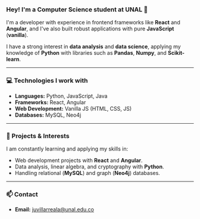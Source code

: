### Hey! I'm a Computer Science student at UNAL 👋

I'm a developer with experience in frontend frameworks like **React** and **Angular**, and I've also built robust applications with pure **JavaScript** (**vanilla**).

I have a strong interest in **data analysis** and **data science**, applying my knowledge of **Python** with libraries such as **Pandas**, **Numpy**, and **Scikit-learn**.

---

### 💻 Technologies I work with

-   **Languages:** Python, JavaScript, Java
-   **Frameworks:** React, Angular
-   **Web Development:** Vanilla JS (HTML, CSS, JS)
-   **Databases:** MySQL, Neo4j

---

### 🌱 Projects & Interests

I am constantly learning and applying my skills in:
-   Web development projects with **React** and **Angular**.
-   Data analysis, linear algebra, and cryptography with **Python**.
-   Handling relational (**MySQL**) and graph (**Neo4j**) databases.

---

### 📫 Contact

-   **Email:** juvillarreala@unal.edu.co
